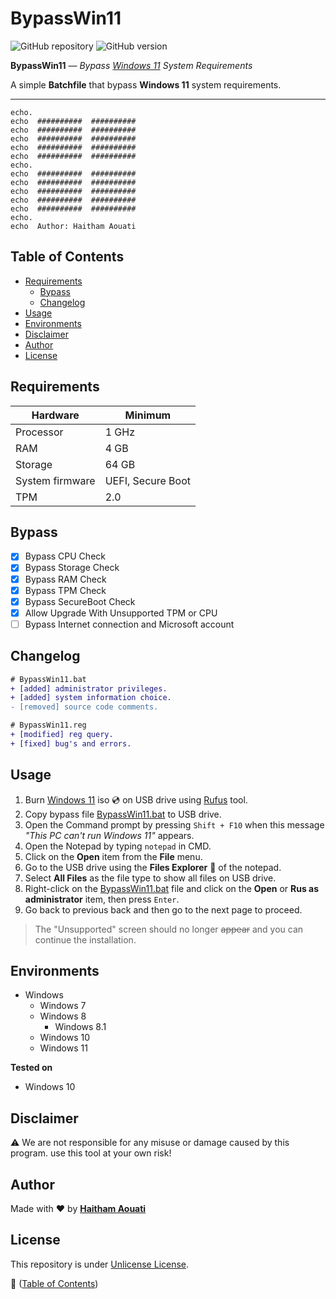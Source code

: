 # BypassWin11

![GitHub repository](https://img.shields.io/badge/haithamaouati-BypassWin11-blue?style=flat-square&logo=github)
![GitHub version](https://img.shields.io/badge/version-1.4-yellow?style=flat-square)

**BypassWin11** — *Bypass [Windows 11](https://www.microsoft.com/en-us/windows/windows-11) System Requirements*

A simple __Batchfile__ that bypass __Windows 11__ system requirements.

___

```batchfile
echo.
echo  ##########  ##########
echo  ##########  ##########
echo  ##########  ##########
echo  ##########  ##########
echo  ##########  ##########
echo.
echo  ##########  ##########
echo  ##########  ##########
echo  ##########  ##########
echo  ##########  ##########
echo  ##########  ##########
echo.
echo  Author: Haitham Aouati
```

## Table of Contents

- [Requirements](#requirements)
  - [Bypass](#bypass)
  - [Changelog](#changelog)
- [Usage](#usage)
- [Environments](#environments)
- [Disclaimer](#disclaimer)
- [Author](#author)
- [License](#license)

## Requirements

Hardware | Minimum
--- | ---
Processor | 1 GHz
RAM | 4 GB
Storage | 64 GB
System firmware | UEFI, Secure Boot
TPM | 2.0

## Bypass

- [x] Bypass CPU Check
- [x] Bypass Storage Check
- [x] Bypass RAM Check
- [x] Bypass TPM Check
- [x] Bypass SecureBoot Check
- [x] Allow Upgrade With Unsupported TPM or CPU
- [ ] Bypass Internet connection and Microsoft account

## Changelog

```diff
# BypassWin11.bat
+ [added] administrator privileges.
+ [added] system information choice.
- [removed] source code comments.

# BypassWin11.reg
+ [modified] reg query.
+ [fixed] bug's and errors.
```
## Usage

1. Burn [Windows 11](https://www.microsoft.com/en-us/windows/) iso :cd: on USB drive using [Rufus](https://rufus.ie/en/) tool.
2. Copy bypass file [BypassWin11.bat](https://github.com/haithamaouati/BypassWin11/blob/main/BypassWin11.bat) to USB drive.
3. Open the Command prompt by pressing `Shift + F10` when this message _"This PC can't run Windows 11"_ appears.
4. Open the Notepad by typing `notepad` in CMD.
5. Click on the **Open** item from the **File** menu.
6. Go to the USB drive using the **Files Explorer** :file_folder: of the notepad.
7. Select **All Files** as the file type to show all files on USB drive.
8. Right-click on the [BypassWin11.bat](https://github.com/haithamaouati/BypassWin11/blob/main/BypassWin11.bat) file and click on the **Open** or **Rus as administrator** item, then press `Enter`.
9. Go back to previous back and then go to the next page to proceed.<br>
> The "Unsupported" screen should no longer ~~appear~~ and you can continue the installation.

## Environments

* Windows
    * Windows 7
    * Windows 8
      * Windows 8.1
    * Windows 10
    * Windows 11

**Tested on**
- Windows 10

## Disclaimer

:warning: We are not responsible for any misuse or damage caused by this program. use this tool at your own risk!

## Author

Made with :heart: by [**Haitham Aouati**](https://twitter.com/haithamaouati)

## License

This repository is under [Unlicense License](https://github.com/haithamaouati/BypassTPMCheck-SecureBoot/blob/main/LICENSE).

:link: ([Table of Contents](#table-of-contents))
